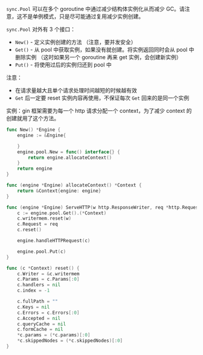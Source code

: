 [//title]: (go-sync.pool-分析和适用场景)
[//englishtitle]: (go-sync-pool)
[//category]: (go,concurrent-programming,snippet)
[//tags]: (go,concurrent-programming,snippet)
[//createtime]: (20220330)
[//updatetime]: (20220330)

`sync.Pool` 可以在多个 goroutine 中通过减少结构体实例化从而减少 GC。请注意，这不是单例模式，只是尽可能通过复用减少实例创建。

`sync.Pool` 对外有 3 个接口：

- `New()` - 定义实例创建的方法 （注意，要并发安全）
- `Get()` - 从 pool 中获取实例，如果没有就创建。将实例返回同时会从 pool 中删除实例 （这时如果另一个 goroutine 再来 get 实例，会创建新实例）
- `Put()` - 将使用过后的实例归还到 pool 中

注意：

- 在请求量越大且单个请求处理时间越短的时候越有效
- `Get` 后一定要 reset 实例内容再使用，不保证每次 `Get` 回来的是同一个实例

实例：gin 框架需要为每一个 http 请求分配一个 context，为了减少 context 的创建就用了这个方法。

```go
func New() *Engine {
	engine := &Engine{

	}
	engine.pool.New = func() interface{} {
		return engine.allocateContext()
	}
	return engine
}

func (engine *Engine) allocateContext() *Context {
	return &Context{engine: engine}
}
```

```go
func (engine *Engine) ServeHTTP(w http.ResponseWriter, req *http.Request) {
	c := engine.pool.Get().(*Context)
	c.writermem.reset(w)
	c.Request = req
	c.reset()

	engine.handleHTTPRequest(c)

	engine.pool.Put(c)
}
```

```go
func (c *Context) reset() {
	c.Writer = &c.writermem
	c.Params = c.Params[:0]
	c.handlers = nil
	c.index = -1

	c.fullPath = ""
	c.Keys = nil
	c.Errors = c.Errors[:0]
	c.Accepted = nil
	c.queryCache = nil
	c.formCache = nil
	*c.params = (*c.params)[:0]
	*c.skippedNodes = (*c.skippedNodes)[:0]
}
```
